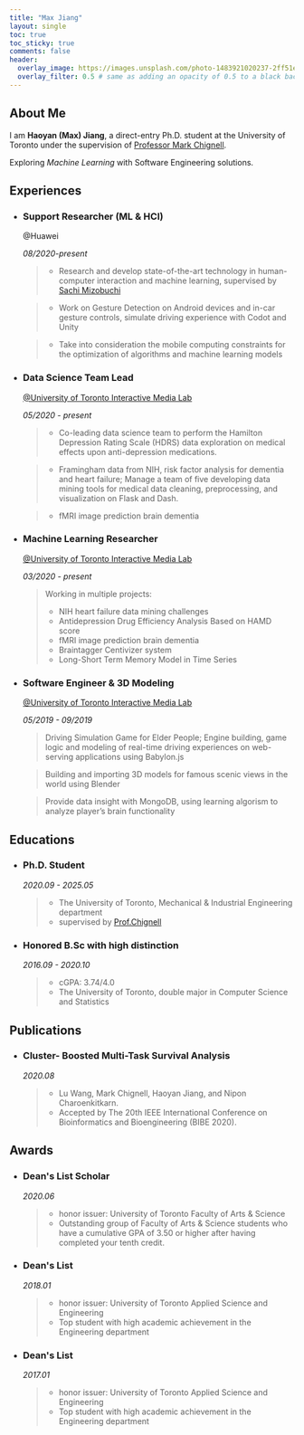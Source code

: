 ```yaml
---
title: "Max Jiang"
layout: single
toc: true
toc_sticky: true
comments: false
header:
  overlay_image: https://images.unsplash.com/photo-1483921020237-2ff51e8e4b22?ixlib=rb-1.2.1&ixid=eyJhcHBfaWQiOjEyMDd9&auto=format&fit=crop&w=1050&q=80
  overlay_filter: 0.5 # same as adding an opacity of 0.5 to a black background
---
```

## About Me
I am **Haoyan (Max) Jiang**, a direct-entry Ph.D. student at the University of Toronto under the supervision of [Professor Mark Chignell](https://www.mie.utoronto.ca/faculty_staff/chignell/).

Exploring *Machine Learning* with Software Engineering solutions.

## Experiences
+ ### Support Researcher (ML & HCI)
    @Huawei

    *08/2020-present*

    > - Research and develop state-of-the-art technology in human-computer interaction and machine learning, supervised by [Sachi Mizobuchi](https://trihomeandcommunity.com/our-team/sachi-mizobuchi/)

    > - Work on Gesture Detection on Android devices and in-car gesture controls, simulate driving experience with Codot and Unity

    > - Take into consideration the mobile computing constraints for the optimization of algorithms and machine learning models

+ ### Data Science Team Lead
    [@University of Toronto Interactive Media Lab](https://imedia.mie.utoronto.ca/)

    *05/2020 - present*

    > -  Co-leading data science team to perform the Hamilton Depression Rating Scale (HDRS) data exploration on medical effects upon anti-depression medications.

    > - Framingham data from NIH, risk factor analysis for dementia and heart failure; Manage a team of five developing data mining tools for medical data cleaning, preprocessing, and visualization on Flask and Dash.

    > - fMRI image prediction brain dementia

+ ### Machine Learning Researcher
    [@University of Toronto Interactive Media Lab](https://imedia.mie.utoronto.ca/)

    *03/2020 - present*

    > Working in multiple projects: 
    > * NIH heart failure data mining challenges
    > * Antidepression Drug Efficiency Analysis Based on HAMD score
    > * fMRI image prediction brain dementia
    > * Braintagger Centivizer system
    > * Long-Short Term Memory Model in Time Series

+ ### Software Engineer & 3D Modeling
    [@University of Toronto Interactive Media Lab](https://imedia.mie.utoronto.ca/)
    
    *05/2019 - 09/2019*

    > Driving Simulation Game for Elder People; Engine building, game logic and modeling of real-time driving experiences on web-serving applications using Babylon.js

    > Building and importing 3D models for famous scenic views in the world using Blender

    > Provide data insight with MongoDB, using learning algorism to analyze player’s brain functionality

## Educations
*  ### Ph.D. Student

    *2020.09 - 2025.05*

    > - The University of Toronto, Mechanical & Industrial Engineering department
    > - supervised by [Prof.Chignell](https://www.mie.utoronto.ca/faculty_staff/chignell/) 

*  ### Honored B.Sc with high distinction

    *2016.09 - 2020.10*

    > - cGPA: 3.74/4.0
    > - The University of Toronto, double major in Computer Science and Statistics 

## Publications
* ### Cluster- Boosted Multi-Task Survival Analysis

    *2020.08*
    
    > - Lu Wang, Mark Chignell, Haoyan Jiang, and Nipon Charoenkitkarn.
    > - Accepted by The 20th IEEE International Conference on Bioinformatics and Bioengineering (BIBE 2020).

## Awards
*  ### Dean's List Scholar 

    *2020.06*

    > - honor issuer: University of Toronto Faculty of Arts & Science
    > - Outstanding group of Faculty of Arts & Science students who have a cumulative GPA of 3.50 or higher after having completed your tenth credit.
*  ### Dean's List 

    *2018.01*

    > - honor issuer: University of Toronto Applied Science and Engineering
    > - Top student with high academic achievement in the Engineering department
*  ### Dean's List 

    *2017.01*

    > - honor issuer: University of Toronto Applied Science and Engineering
    > - Top student with high academic achievement in the Engineering department